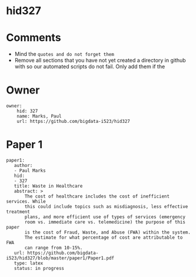 # hid327
# Comments

* Mind the ```quotes and do not forget them```
* Remove all sections that you have not yet created a directory in github with so our automated scripts do not fail. Only add them if the 

# Owner

```
owner:
    hid: 327
    name: Marks, Paul
    url: https://github.com/bigdata-i523/hid327
```

# Paper 1

```
paper1:
   author: 
   - Paul Marks
   hid:
   - 327
   title: Waste in Healthcare
   abstract: >
       The cost of healthcare includes the cost of inefficient services. While
       this could include topics such as misdiagnosis, less effective treatment
       plans, and more efficient use of types of services (emergency
       room vs. immediate care vs. telemedicine) the purpose of this paper
       is the cost of Fraud, Waste, and Abuse (FWA) within the system.
       The estimate for what percentage of cost are attributable to FWA
       can range from 10-15%.
   url: https://github.com/bigdata-i523/hid327/blob/master/paper1/Paper1.pdf
   type: latex
   status: in progress
```
   
